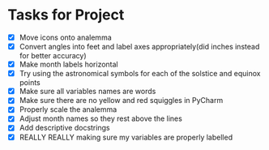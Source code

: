 # Tasks for Project
- [x] Move icons onto analemma
- [x] Convert angles into feet and label axes appropriately(did inches instead for better accuracy)
- [x] Make month labels horizontal
- [x] Try using the astronomical symbols for each of the solstice and equinox points
- [x] Make sure all variables names are words 
- [x] Make sure there are no yellow and red squiggles in PyCharm
- [x] Properly scale the analemma
- [x] Adjust month names so they rest above the lines
- [x] Add descriptive docstrings
- [x] REALLY REALLY making sure my variables are properly labelled